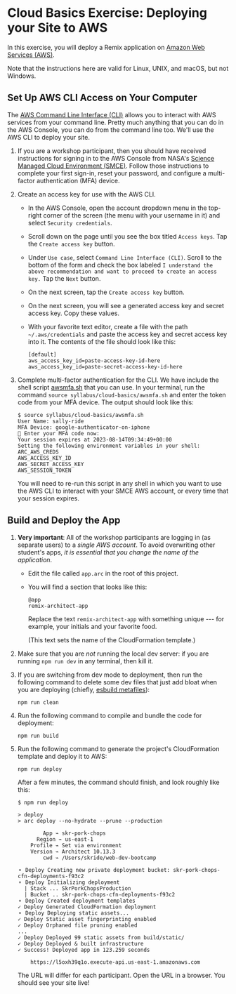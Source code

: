 # Cloud Basics Exercise: Deploying your Site to AWS

In this exercise, you will deploy a Remix application on [Amazon Web Services (AWS)](https://aws.amazon.com).

Note that the instructions here are valid for Linux, UNIX, and macOS, but not Windows.

## Set Up AWS CLI Access on Your Computer

The [AWS Command Line Interface (CLI)](https://aws.amazon.com/cli/) allows you to interact with AWS services from your command line. Pretty much anything that you can do in the AWS Console, you can do from the command line too. We'll use the AWS CLI to deploy your site.

1.  If you are a workshop participant, then you should have received instructions for signing in to the AWS Console from NASA's [Science Managed Cloud Environment (SMCE)](https://smce.nasa.gov). Follow those instructions to complete your first sign-in, reset your password, and configure a multi-factor authentication (MFA) device.

2.  Create an access key for use with the AWS CLI.

    - In the AWS Console, open the account dropdown menu in the top-right corner of the screen (the menu with your username in it) and select `Security credentials`.

    - Scroll down on the page until you see the box titled `Access keys`. Tap the `Create access key` button.

    - Under `Use case`, select `Command Line Interface (CLI)`. Scroll to the bottom of the form and check the box labeled `I understand the above recommendation and want to proceed to create an access key.` Tap the `Next` button.

    - On the next screen, tap the `Create access key` button.

    - On the next screen, you will see a generated access key and secret access key. Copy these values.

    - With your favorite text editor, create a file with the path `~/.aws/credentials` and paste the access key and secret access key into it. The contents of the file should look like this:

      ```
      [default]
      aws_access_key_id=paste-access-key-id-here
      aws_access_key_id=paste-secret-access-key-id-here
      ```

3.  Complete multi-factor authentication for the CLI. We have include the shell script [awsmfa.sh](awsmfa.sh) that you can use. In your terminal, run the command `source syllabus/cloud-basics/awsmfa.sh` and enter the token code from your MFA device. The output should look like this:

    ```
    $ source syllabus/cloud-basics/awsmfa.sh
    User Name: sally-ride
    MFA Device: google-authenticator-on-iphone
    🔑 Enter your MFA code now:
    Your session expires at 2023-08-14T09:34:49+00:00
    Setting the following environment variables in your shell:
    ARC_AWS_CREDS
    AWS_ACCESS_KEY_ID
    AWS_SECRET_ACCESS_KEY
    AWS_SESSION_TOKEN
    ```

    You will need to re-run this script in any shell in which you want to use the AWS CLI to interact with your SMCE AWS account, or every time that your session expires.

## Build and Deploy the App

1.  **Very important**: All of the workshop participants are logging in (as separate users) to a _single AWS account_. To avoid overwriting other student's apps, _it is essential that you change the name of the application_.

    - Edit the file called `app.arc` in the root of this project.

    - You will find a section that looks like this:

      ```
      @app
      remix-architect-app
      ```

      Replace the text `remix-architect-app` with something unique --- for example, your initials and your favorite food.

      (This text sets the name of the CloudFormation template.)

2.  Make sure that you are _not_ running the local dev server: if you are running `npm run dev` in any terminal, then kill it.

3.  If you are switching from dev mode to deployment, then run the following command to delete some dev files that just add bloat when you are deploying (chiefly, [esbuild metafiles](https://esbuild.github.io/api/#metafile)):

        npm run clean

4.  Run the following command to compile and bundle the code for deployment:

        npm run build

5.  Run the following command to generate the project's CloudFormation template and deploy it to AWS:

        npm run deploy

    After a few minutes, the command should finish, and look roughly like this:

    ```
    $ npm run deploy

    > deploy
    > arc deploy --no-hydrate --prune --production

            App ⌁ skr-pork-chops
          Region ⌁ us-east-1
        Profile ⌁ Set via environment
        Version ⌁ Architect 10.13.3
            cwd ⌁ /Users/skride/web-dev-bootcamp

    ⚬ Deploy Creating new private deployment bucket: skr-pork-chops-cfn-deployments-f93c2
    ⚬ Deploy Initializing deployment
      | Stack ... SkrPorkChopsProduction
      | Bucket .. skr-pork-chops-cfn-deployments-f93c2
    ⚬ Deploy Created deployment templates
    ✓ Deploy Generated CloudFormation deployment
    ⚬ Deploy Deploying static assets...
    ✓ Deploy Static asset fingerprinting enabled
    ✓ Deploy Orphaned file pruning enabled
    ...
    ✓ Deploy Deployed 99 static assets from build/static/
    ✓ Deploy Deployed & built infrastructure
    ✓ Success! Deployed app in 123.259 seconds

        https://l5oxh39q1o.execute-api.us-east-1.amazonaws.com
    ```

    The URL will differ for each participant. Open the URL in a browser. You should see your site live!
